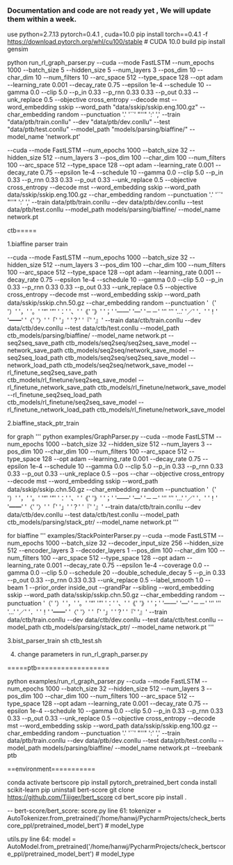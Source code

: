### Documentation and code are not ready yet , We will update them within a week.

use python=2.7.13  pytorch=0.4.1 , cuda=10.0
pip install torch==0.4.1 -f https://download.pytorch.org/whl/cu100/stable # CUDA 10.0 build
pip install gensim


python run_rl_graph_parser.py 
--cuda --mode FastLSTM --num_epochs 1000 --batch_size 5 --hidden_size 5 --num_layers 3 --pos_dim 10 --char_dim 10 --num_filters 10 --arc_space 512 --type_space 128 --opt adam --learning_rate 0.001 --decay_rate 0.75 --epsilon 1e-4 --schedule 10 --gamma 0.0 --clip 5.0 --p_in 0.33 --p_rnn 0.33 0.33 --p_out 0.33 --unk_replace 0.5 --objective cross_entropy --decode mst --word_embedding sskip --word_path "data/sskip/sskip.eng.100.gz" --char_embedding random --punctuation '.' '``' "''" ':' ',' --train "data/ptb/train.conllu" --dev "data/ptb/dev.conllu" --test "data/ptb/test.conllu" --model_path "models/parsing/biaffine/" --model_name 'network.pt'



--cuda --mode FastLSTM --num_epochs 1000 --batch_size 32 --hidden_size 512 --num_layers 3 --pos_dim 100 --char_dim 100 --num_filters 100 --arc_space 512 --type_space 128 --opt adam --learning_rate 0.001 --decay_rate 0.75 --epsilon 1e-4 --schedule 10 --gamma 0.0 --clip 5.0 --p_in 0.33 --p_rnn 0.33 0.33 --p_out 0.33 --unk_replace 0.5 --objective cross_entropy --decode mst --word_embedding sskip --word_path data/sskip/sskip.eng.100.gz --char_embedding random --punctuation '.' '``' "''" ':' ',' --train data/ptb/train.conllu --dev data/ptb/dev.conllu --test data/ptb/test.conllu --model_path models/parsing/biaffine/ --model_name network.pt

ctb===== 

1.biaffine parser train

--cuda --mode FastLSTM --num_epochs 1000 --batch_size 32 --hidden_size 512 --num_layers 3 --pos_dim 100 --char_dim 100 --num_filters 100 --arc_space 512 --type_space 128 --opt adam --learning_rate 0.001 --decay_rate 0.75 --epsilon 1e-4 --schedule 10 --gamma 0.0 --clip 5.0 --p_in 0.33 --p_rnn 0.33 0.33 --p_out 0.33 --unk_replace 0.5 --objective cross_entropy --decode mst --word_embedding sskip --word_path data/sskip/sskip.chn.50.gz --char_embedding random --punctuation '（' '）' '，' '。' '“' '”' '：' '、' '《' '》' '；' '——' '—' '－－' '‘' '’' '…' '／' '．' '！' '━━' '〈' '〉' '「' '」' '？' '『' '』' --train data/ctb/train.conllu --dev data/ctb/dev.conllu --test data/ctb/test.conllu --model_path ctb_models/parsing/biaffine/ --model_name network.pt --seq2seq_save_path ctb_models/seq2seq/seq2seq_save_model --network_save_path ctb_models/seq2seq/network_save_model --seq2seq_load_path ctb_models/seq2seq/seq2seq_save_model --network_load_path ctb_models/seq2seq/network_save_model --rl_finetune_seq2seq_save_path ctb_models/rl_finetune/seq2seq_save_model --rl_finetune_network_save_path ctb_models/rl_finetune/network_save_model --rl_finetune_seq2seq_load_path ctb_models/rl_finetune/seq2seq_save_model --rl_finetune_network_load_path ctb_models/rl_finetune/network_save_model

2.biaffine_stack_ptr_train

for graph
'''
python examples/GraphParser.py 
--cuda --mode FastLSTM --num_epochs 1000 --batch_size 32 --hidden_size 512 --num_layers 3 
 --pos_dim 100 --char_dim 100 --num_filters 100 --arc_space 512 --type_space 128 
 --opt adam --learning_rate 0.001 --decay_rate 0.75 --epsilon 1e-4 --schedule 10 --gamma 0.0 --clip 5.0 
 --p_in 0.33 --p_rnn 0.33 0.33 --p_out 0.33 --unk_replace 0.5 --pos --char 
 --objective cross_entropy --decode mst 
 --word_embedding sskip --word_path data/sskip/sskip.chn.50.gz --char_embedding random 
 --punctuation '（' '）' '，' '。' '“' '”' '：' '、' '《' '》' '；' '——' '—' '－－' '‘' '’' '…' '／' '．' '！' '━━' '〈' '〉' '「' '」' '？' '『' '』'
--train data/ctb/train.conllu --dev data/ctb/dev.conllu --test data/ctb/test.conllu --model_path ctb_models/parsing/stack_ptr/ --model_name network.pt
'''

for biaffine
'''
examples/StackPointerParser.py --cuda --mode FastLSTM --num_epochs 1000 --batch_size 32 --decoder_input_size 256 --hidden_size 512 --encoder_layers 3 --decoder_layers 1 
 --pos_dim 100 --char_dim 100 --num_filters 100 --arc_space 512 --type_space 128 
 --opt adam --learning_rate 0.001 --decay_rate 0.75 --epsilon 1e-4 --coverage 0.0 --gamma 0.0 --clip 5.0 
 --schedule 20 --double_schedule_decay 5 
 --p_in 0.33 --p_out 0.33 --p_rnn 0.33 0.33 --unk_replace 0.5 --label_smooth 1.0 --beam 1 --prior_order inside_out 
 --grandPar --sibling 
 --word_embedding sskip --word_path data/sskip/sskip.chn.50.gz --char_embedding random 
 --punctuation '（' '）' '，' '。' '“' '”' '：' '、' '《' '》' '；' '——' '—' '－－' '‘' '’' '…' '／' '．' '！' '━━' '〈' '〉' '「' '」' '？' '『' '』'
--train data/ctb/train.conllu --dev data/ctb/dev.conllu --test data/ctb/test.conllu --model_path ctb_models/parsing/stack_ptr/ --model_name network.pt
'''

3.bist_parser_train
sh ctb_test.sh

4. change parameters in run_rl_graph_parser.py

=====ptb==================

python examples/run_rl_graph_parser.py --cuda --mode FastLSTM --num_epochs 1000 --batch_size 32 --hidden_size 512 --num_layers 3 --pos_dim 100 --char_dim 100 --num_filters 100 --arc_space 512 --type_space 128 --opt adam --learning_rate 0.001 --decay_rate 0.75 --epsilon 1e-4 --schedule 10 --gamma 0.0 --clip 5.0 --p_in 0.33 --p_rnn 0.33 0.33 --p_out 0.33 --unk_replace 0.5 --objective cross_entropy --decode mst --word_embedding sskip --word_path data/sskip/sskip.eng.100.gz --char_embedding random --punctuation '.' '``' "''" ':' ',' --train data/ptb/train.conllu --dev data/ptb/dev.conllu --test data/ptb/test.conllu --model_path models/parsing/biaffine/ --model_name network.pt --treebank ptb

==environment===========

conda activate bertscore
pip install pytorch_pretrained_bert
conda install scikit-learn
pip uninstall bert-score
git clone https://github.com/Tiiiger/bert_score
cd bert_score
pip install .

--
bert-score/bert_score:
score.py
line 61:        tokenizer = AutoTokenizer.from_pretrained('/home/hanwj/PycharmProjects/check_bertscore_ppl/pretrained_model_bert')  # model_type

utils.py
line 64:        model = AutoModel.from_pretrained('/home/hanwj/PycharmProjects/check_bertscore_ppl/pretrained_model_bert')  # model_type

